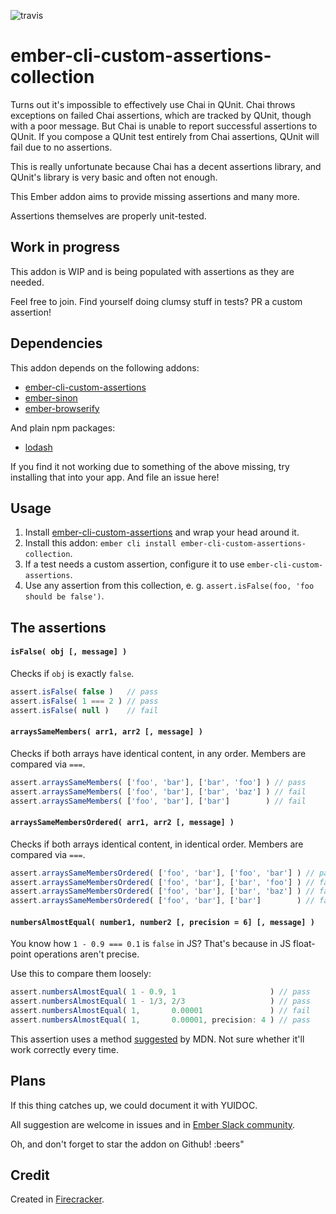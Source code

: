 ![travis](https://travis-ci.org/lolmaus/ember-cli-custom-assertions-collection.svg)

# ember-cli-custom-assertions-collection

Turns out it's impossible to effectively use Chai in QUnit. Chai throws exceptions on failed Chai assertions, which are tracked by QUnit, though with a poor message. But Chai is unable to report successful assertions to QUnit. If you compose a QUnit test entirely from Chai assertions, QUnit will fail due to no assertions.

This is really unfortunate because Chai has a decent assertions library, and QUnit's library is very basic and often not enough.

This Ember addon aims to provide missing assertions and many more.

Assertions themselves are properly unit-tested.


## Work in progress

This addon is WIP and is being populated with assertions as they are needed.

Feel free to join. Find yourself doing clumsy stuff in tests? PR a custom assertion!


## Dependencies

This addon depends on the following addons:

* [ember-cli-custom-assertions](https://github.com/dockyard/ember-cli-custom-assertions)
* [ember-sinon](https://github.com/csantero/ember-sinon)
* [ember-browserify](https://github.com/ef4/ember-browserify)

And plain npm packages:

* [lodash](https://www.npmjs.com/package/lodash)

If you find it not working due to something of the above missing, try installing that into your app. And file an issue here!


## Usage

1. Install [ember-cli-custom-assertions](https://github.com/dockyard/ember-cli-custom-assertions) and wrap your head around it.
2. Install this addon: `ember cli install ember-cli-custom-assertions-collection`.
3. If a test needs a custom assertion, configure it to use `ember-cli-custom-assertions`.
4. Use any assertion from this collection, e. g. `assert.isFalse(foo, 'foo should be false')`.


## The assertions

#### `isFalse( obj [, message] )`

Checks if `obj` is exactly `false`.

```js
assert.isFalse( false )   // pass
assert.isFalse( 1 === 2 ) // pass
assert.isFalse( null )    // fail
```



#### `arraysSameMembers( arr1, arr2 [, message] )`

Checks if both arrays have identical content, in any order. Members are compared via `===`.

```js
assert.arraysSameMembers( ['foo', 'bar'], ['bar', 'foo'] ) // pass
assert.arraysSameMembers( ['foo', 'bar'], ['bar', 'baz'] ) // fail
assert.arraysSameMembers( ['foo', 'bar'], ['bar']        ) // fail
```

#### `arraysSameMembersOrdered( arr1, arr2 [, message] )`

Checks if both arrays identical content, in identical order. Members are compared via `===`.

```js
assert.arraysSameMembersOrdered( ['foo', 'bar'], ['foo', 'bar'] ) // pass
assert.arraysSameMembersOrdered( ['foo', 'bar'], ['bar', 'foo'] ) // fail
assert.arraysSameMembersOrdered( ['foo', 'bar'], ['bar', 'baz'] ) // fail
assert.arraysSameMembersOrdered( ['foo', 'bar'], ['bar']        ) // fail
```


#### `numbersAlmostEqual( number1, number2 [, precision = 6] [, message] )`

You know how `1 - 0.9 === 0.1` is `false` in JS? That's because in JS float-point operations aren't precise.

Use this to compare them loosely:

```js
assert.numbersAlmostEqual( 1 - 0.9, 1                     ) // pass
assert.numbersAlmostEqual( 1 - 1/3, 2/3                   ) // pass
assert.numbersAlmostEqual( 1,       0.00001               ) // fail
assert.numbersAlmostEqual( 1,       0.00001, precision: 4 ) // pass
```

This assertion uses a method [suggested](https://developer.mozilla.org/en-US/docs/Web/JavaScript/Reference/Global_Objects/Number/EPSILON#Testing_equality) by MDN. Not sure whether it'll work correctly every time.



## Plans

If this thing catches up, we could document it with YUIDOC.

All suggestion are welcome in issues and in [Ember Slack community](https://ember-community-slackin.herokuapp.com/).

Oh, and don't forget to star the addon on Github! :beers"



## Credit

Created in [Firecracker](http://firecracker.me).
